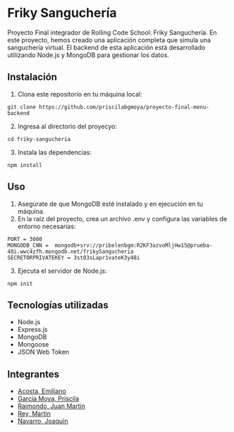 # Friky Sanguchería

Proyecto Final integrador de Rolling Code School: Friky Sanguchería. En este proyecto, hemos creado una aplicación completa que simula una sanguchería virtual. El backend de esta aplicación está desarrollado utilizando Node.js y MongoDB para gestionar los datos.

## Instalación

1. Clona este repositorio en tu máquina local:
```
git clone https://github.com/priscilabgmoya/proyecto-final-menu-backend
```
2. Ingresa al directorio del proyecyo:
```
cd friky-sangucheria
```
3. Instala las dependencias:
```
npm install
```

## Uso

1. Asegúrate de que MongoDB esté instalado y en ejecución en tu máquina.
2. En la raíz del proyecto, crea un archivo .env y configura las variables de entorno necesarias:
```
PORT = 3000
MONGODB_CNN =  mongodb+srv://pribelenbgm:R2KF3azvoMljHw15@prueba-48i.wwc4zfh.mongodb.net/frikySangucheria
SECRETORPRIVATEKEY = 3st03sLapr1vateK3y48i
```
3. Ejecuta el servidor de Node.js:
```
npm init
```

## Tecnologías utilizadas

- Node.js
- Express.js
- MongoDB
- Mongoose
- JSON Web Token

## Integrantes 
- [Acosta, Emiliano](https://github.com/EmilianoAcosta69)
- [Garcia Moya, Priscila](https://github.com/priscilabgmoya)
- [Raimondo, Juan Martin](https://github.com/JuanmaRaimondo)
- [Rey, Martin](https://github.com/Blue210)
- [Navarro, Joaquin](https://github.com/Fanta-97)
